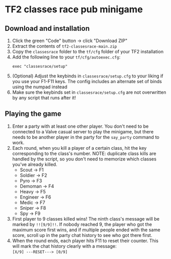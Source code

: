 # TF2 classes race pub minigame
## Download and installation
1. Click the green "Code" button -> click "Download ZIP"
2. Extract the contents of `tf2-classesrace-main.zip`
3. Copy the `classesrace` folder to the `tf/cfg` folder of your TF2 installation
4. Add the following line to your `tf/cfg/autoexec.cfg`:  
   ```
   exec "classesrace/setup"
   ```
5. (Optional) Adjust the keybinds in `classesrace/setup.cfg` to your liking if you use your F1-F11 keys. The config includes an alternate set of binds using the numpad instead
6. Make sure the keybinds set in `classesrace/setup.cfg` are not overwritten by any script that runs after it!

## Playing the game
1. Enter a party with at least one other player. You don't need to be connected to a Valve casual server to play the minigame, but there needs to be another player in the party for the `say_party` command to work.
2. Each round, when you kill a player of a certain class, hit the key corresponding to the class's number. NOTE: duplicate class kills are handled by the script, so you don't need to memorize which classes you've already killed.
   - Scout -> F1
   - Soldier -> F2
   - Pyro -> F3
   - Demoman -> F4
   - Heavy -> F5
   - Engineer -> F6
   - Medic -> F7
   - Sniper -> F8
   - Spy -> F9
3. First player to 9 classes killed wins! The ninth class's message will be marked by `!![9/9]!!`. If nobody reached 9, the player who got the maximum score first wins, and if multiple people ended with the same score, scroll up in the party chat history to see who got there first.
4. When the round ends, each player hits F11 to reset their counter. This will mark the chat history clearly with a message:  
   `[X/9] ---RESET---> [0/9]`
